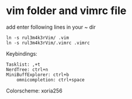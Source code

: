 # vim folder and vimrc file

add enter following lines in your ~ dir

    ln -s rul3m4k3rVim/ .vim
    ln -s rul3m4k3rVim/.vimrc .vimrc

Keybindings:

	Tasklist: ,+t
	NerdTree: ctrl+n
	MiniBuffExplorer: ctrl+b
        omnicompletion: ctrl+space

Colorscheme: xoria256
